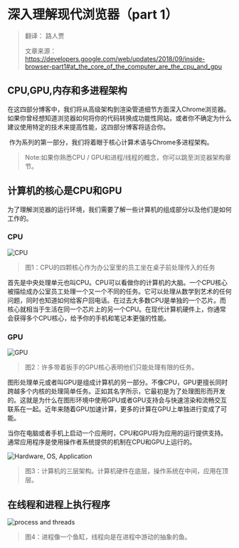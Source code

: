 # 深入理解现代浏览器（part 1）

> 翻译： 路人贾
>
> 文章来源： https://developers.google.com/web/updates/2018/09/inside-browser-part1#at_the_core_of_the_computer_are_the_cpu_and_gpu

## CPU,GPU,内存和多进程架构

​		在这四部分博客中，我们将从高级架构到渲染管道细节方面深入Chrome浏览器。如果你曾经想知道浏览器如何将你的代码转换成功能性网站，或者你不确定为什么建议使用特定的技术来提高性能，这四部分博客将适合你。

​		作为系列的第一部分，我们将着眼于核心计算术语与Chrome多进程架构。

> Note:如果你熟悉CPU / GPU和进程/线程的概念，你可以跳至浏览器架构章节。

## 计算机的核心是CPU和GPU

​		为了理解浏览器的运行环境，我们需要了解一些计算机的组成部分以及他们是如何工作的。

### CPU

![CPU](https://developers.google.com/web/updates/images/inside-browser/part1/CPU.png)

> 图1：CPU的四颗核心作为办公室里的员工坐在桌子前处理传入的任务

​		首先是中央处理单元也叫CPU。CPU可以看做你的计算机的大脑。一个CPU核心被描绘成办公室员工处理一个又一个不同的任务。它可以处理从数学到艺术的任何问题，同时也知道如何给客户回电话。在过去大多数CPU是单独的一个芯片。而核心就相当于生活在同一个芯片上的另一个CPU。在现代计算机硬件上，你通常会获得多个CPU核心，给予你的手机和笔记本更强的性能。

### GPU

![GPU](https://developers.google.com/web/updates/images/inside-browser/part1/GPU.png)

> 图2：许多带着扳手的GPU核心表明他们只能处理有限的任务。

​		图形处理单元或者叫GPU是组成计算机的另一部分。不像CPU，GPU更擅长同时跨越多个内核的处理简单任务。正如其名字所示，它最初是为了处理图形而开发的。这就是为什么在图形环境中使用GPU或者GPU支持会与快速渲染和流畅交互联系在一起。近年来随着GPU加速计算，更多的计算在GPU上单独进行变成了可能。

​		当你在电脑或者手机上启动一个应用时，CPU和GPU将为应用的运行提供支持。通常应用程序是使用操作者系统提供的机制在CPU和GPU上运行的。

![Hardware, OS, Application](https://developers.google.com/web/updates/images/inside-browser/part1/hw-os-app.png)

> 图3：计算机的三层架构。计算机硬件在底层，操作系统在中间，应用在顶层。

## 在线程和进程上执行程序

![process and threads](https://developers.google.com/web/updates/images/inside-browser/part1/process-thread.png)

> 图4：进程像一个鱼缸，线程向是在进程中游动的抽象的鱼。

